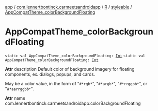[app](../../../index.md) / [com.lennertbontinck.carmeetsandroidapp](../../index.md) / [R](../index.md) / [styleable](index.md) / [AppCompatTheme_colorBackgroundFloating](./-app-compat-theme_color-background-floating.md)

# AppCompatTheme_colorBackgroundFloating

`static val AppCompatTheme_colorBackgroundFloating: `[`Int`](https://kotlinlang.org/api/latest/jvm/stdlib/kotlin/-int/index.html)
`static val AppCompatTheme_colorBackgroundFloating: `[`Int`](https://kotlinlang.org/api/latest/jvm/stdlib/kotlin/-int/index.html)

**Attr**
description Default color of background imagery for floating components, ex. dialogs, popups, and cards.

May be a color value, in the form of "`#*rgb*`", "`#*argb*`", "`#*rrggbb*`", or "`#*aarrggbb*`".

**Attr**
name com.lennertbontinck.carmeetsandroidapp:colorBackgroundFloating


